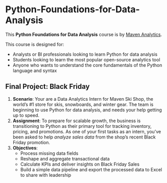 # Python-Foundations-for-Data-Analysis
This **Python Foundations for Data Analysis** course is by [Maven Analytics](https://app.mavenanalytics.io/). 

This course is designed for: 
- Analysts or BI professionals looking to learn Python for data analysis
- Students looking to learn the most popular open-source analytics tool
- Anyone who wants to understand the core fundamentals of the Python language and syntax

## Final Project: Black Friday 
1. **Scenario**: Your are a Data Analytics Intern for Maven Ski Shop, the world’s #1 store for skis, snowboards, and winter gear. The team is beginning to use Python for data analysis, and needs your help getting up to speed.
2. **Assignment**: To prepare for scalable growth, the business is transitioning to Python as their primary tool for tracking inventory, pricing, and promotions.
As one of your first tasks as an intern, you’ve been asked to help *analyze sales data* from the shop’s recent Black Friday promotion.
3. **Objectives**:
   - Process missing data fields
   - Reshape and aggregate transactional data
   - Calculate KPIs and deliver insights on Black Friday Sales
   - Build a simple data pipeline and export the processed data to Excel to share with leadership
